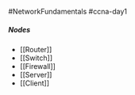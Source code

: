 #NetworkFundamentals #ccna-day1
##### Nodes
- [[Router]]
- [[Switch]]
- [[Firewall]]
- [[Server]]
- [[Client]]

